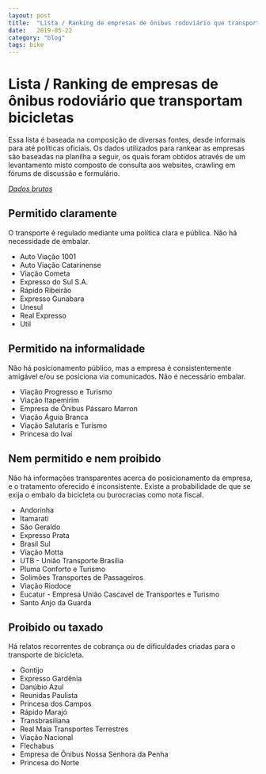 ```yaml
---
layout: post
title:  "Lista / Ranking de empresas de ônibus rodoviário que transportam bicicletas"
date:   2019-05-22
category: "blog"
tags: bike
---
```

# Lista / Ranking de empresas de ônibus rodoviário que transportam bicicletas

Essa lista é baseada na composição de diversas fontes, desde informais para até políticas oficiais. Os dados utilizados para rankear as empresas são baseadas na planilha a seguir, os quais foram obtidos através de um levantamento misto composto de consulta aos websites, crawling em fórums de discussão e formulário.

*[Dados brutos](https://docs.google.com/spreadsheets/d/1jlKeSkyWuwfX6UBWPqTHM6RPTlRfhFKM_mFsbJO_Ep8/edit?ouid=108105151477447908386&usp=sheets_home&ths=true)*

## Permitido claramente

O transporte é regulado mediante uma política clara e pública. Não há necessidade de embalar.

* Auto Viação 1001
* Auto Viação Catarinense
* Viação Cometa
* Expresso do Sul S.A.
* Rápido Ribeirão
* Expresso Gunabara
* Unesul
* Real Expresso
* Util

## Permitido na informalidade

Não há posicionamento público, mas a empresa é consistentemente amigável e/ou se posiciona via comunicados. Não é necessário embalar.

* Viação Progresso e Turismo
* Viação Itapemirim
* Empresa de Ônibus Pássaro Marron
* Viação Águia Branca
* Viação Salutaris e Turismo
* Princesa do Ivaí

## Nem permitido e nem proibido

Não há informações transparentes acerca do posicionamento da empresa, e o tratamento oferecido é inconsistente. Existe a probabilidade de que se exija o embalo da bicicleta ou burocracias como nota fiscal.

* Andorinha
* Itamarati
* São Geraldo
* Expresso Prata
* Brasil Sul
* Viação Motta
* UTB - União Transporte Brasília
* Pluma Conforto e Turismo
* Solimões Transportes de Passageiros
* Viação Riodoce
* Eucatur - Empresa União Cascavel de Transportes e Turismo
* Santo Anjo da Guarda

## Proibido ou taxado 
Há relatos recorrentes de cobrança ou de dificuldades criadas para o transporte de bicicleta.

* Gontijo
* Expresso Gardênia
* Danúbio Azul
* Reunidas Paulista
* Princesa dos Campos
* Rápido Marajó
* Transbrasiliana
* Real Maia Transportes Terrestres
* Viação Nacional
* Flechabus
* Empresa de Ônibus Nossa Senhora da Penha
* Princesa do Norte